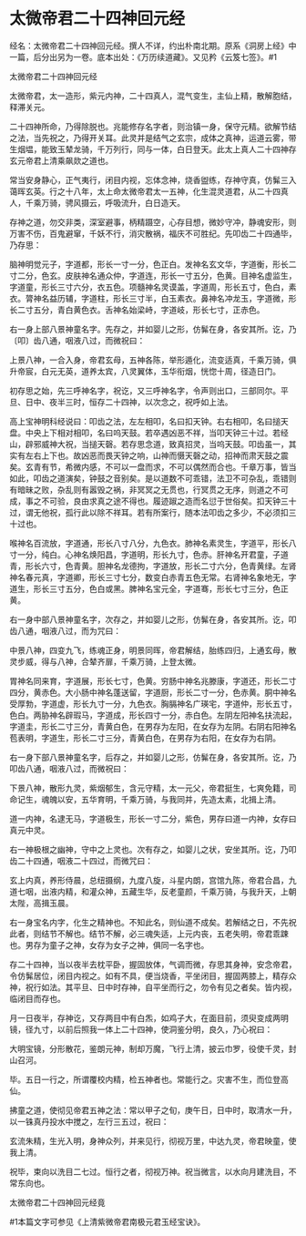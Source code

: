 # 太微帝君二十四神回元经

经名：太微帝君二十四神回元经。撰人不详，约出朴南北期。原系《洞房上经》中一篇，后分出另为一卷。底本出处：《万历续道藏》。又见矜《云笈七签》。#1

太微帝君二十四神回元经

太微帝君，太一造形，紫元内神，二十四真人，混气变生，主仙上精，散解胞结，释滞关元。

二十四神所命，乃得除脱也。兆能修存名字者，则治镇一身，保守元精。欲解节结之法，当先祝之，乃得开关耳。此灵并是结气之玄宗，成体之真神，运道云雾，带生烟塭，能致玉辇龙骑，千万列行，同与一体，白日登天。此太上真人二十四神存玄元帝君上清乘飙欻之道也。

常当安身静心，正气夷行，闭目内视，忘体念神，烧香盥练，存神守真，仿髴三入蔼晖玄英。行之十八年，太上命太微帝君太一五神，化生混灵道君，从二十四真人，千乘万骑，骋风摄云，呼吸流升，白日造天。

存神之道，勿交非类，深室避事，柄精蹑空，心存目想，微妙守冲，静魂安形，则万害不伤，百鬼避窜，千妖不行，消灾散祸，福庆不可胜纪。先叩齿二十四通毕，乃存思：

脑神明觉元子，字道都，形长一寸一分，色正白。发神名玄文华，字道衡，形长二寸二分，色玄。皮肤神名通众仲，字道连，形长一寸五分，色黄。目神名虚监生，字道童，形长三寸六分，衣五色。项髓神名灵谟盖，字道周，形长五寸，色白，素衣。膂神名益历辅，字道柱，形长三寸半，白玉素衣。鼻神名冲龙玉，字道微，形长二寸五分，青白黄色衣。舌神名始梁峙，字道岐，形长七寸，正赤色。

右一身上部八景神童名字。先存之，并如婴儿之形，仿髴在身，各安其所。讫，乃〔叩〕齿八通，咽液八过，而微祝曰：

上景八神，一合入身，帝君玄母，五神各陈，举形遁化，流变适真，千乘万骑，俱升帝宸，白元无英，道养太宾，八灵翼体，玉华衔烟，恍惚十周，径造日门。

初存思之始，先三呼神名字，祝讫，又三呼神名字，令声则出口，三部同尔。平旦、日中、夜半三时，恒存二十四神，以次念之，祝呼如上法。

高上宝神明科经说曰：叩齿之法，左左相叩，名曰扣天钟。右右相叩，名曰搥天盘。中央上下相对相叩，名曰呜天鼓。若卒遇凶恶不祥，当叩天钟三十过。若经山，辟邪威神大祝，当搥天磬。若存思念道，致真招灵，当呜天鼓。叩齿虽一，其实有左右上下也。故凶恶而畏天钟之响，山神而慑天磬之动，招神而肃天鼓之震矣。玄青有节，希微内感，不可以一盘而求，不可以偶然而合也。千章万事，皆当如此，叩齿之道演矣，钟鼓之音别矣。是以道数不可乖错，法卫不可杂乱，乖错则有暗昧之败，杂乱则有嚣毁之祸，非冥冥之无贯也，行冥贯之无序，则道之不可成，事之不可验，良由求真之途不得也。履迹踧之造而名愆于世俗矣。扣天钟三十过，谓无他祝，孤行此以除不祥耳。若有所案行，随本法叩齿之多少，不必须扣三十过也。

喉神名百流放，字道通，形长八寸八分，九色衣。肺神名素灵生，字道平，形长八寸一分，纯白。心神名焕阳昌，字道明，形长九寸，色赤。肝神名开君童，子道青，形长六寸，色青黄。胆神名龙德拘，字道放，形长二寸六分，色青黄绿。左肾神名春元真，字道卿，形长三寸七分，数变白赤青五色无常。右肾神名象地无，字道生，形长三寸五分，色白或黑。脾神名宝元全，字道骞，形长七寸三分，色正黄。

右一身中部八景神童名字，次存之，并如婴儿之形，仿髴在身，各安其所。讫，叩齿八通，咽液八过，而为咒曰：

中景八神，四变九飞，练魂正身，明景同晖，帝君解结，胎练四归，上通玄母，散灵步威，得与八神，合辇齐扉，千乘万骑，上登太微。

胃神名同来育，字道展，形长七寸，色黄。穷肠中神名兆滕康，字道还，形长二寸四分，黄赤色。大小肠中神名蓬送留，字道厨，形长二寸一分，色赤黄。胴中神名受厚勃，字道虚，形长九寸一分，九色衣。胸膈神名广瑛宅，字道仲，形长五寸，色白。两胁神名辟瑕马，字道成，形长四寸一分，赤白色。左阴左阳神名扶流起，字道圭，形长二寸三分，青黄白色，在男存为左阳，在女存为左阴。右阴右阳神名苞表明，字道生，形长二寸三分，青黄白色，在男存为右阳，在女存为右阴。

右一身下部八景神童名字，后存之，并如婴儿之形，仿髴在身，各安其所。讫，乃叩齿八通，咽液八过，而微祝曰：

下景八神，散形九灵，紫烟郁生，含元守精，太一元父，帝君挺生，七爽免籍，司命记生，魂魄以安，五华育明，千乘万骑，与我同并，先造太素，北揖上清。

道一内神，名逮无马，字道极生，形长一寸二分，紫色，男存曰道一内神，女存曰真元中灵。

右一神极根之幽神，守中之上灵也。次有存之，如婴儿之状，安坐其所。讫，乃叩齿二十四通，咽液二十四过，而微咒曰：

玄上内真，养形侍晨，总纽摄纲，九度八旋，斗星内朗，宫馆九陈，帝君合昌，九道七咽，出液内精，和灌众神，五藏生华，反老童颜，千乘万骑，与我升天，上朝太陛，高揖玉晨。

右一身宝名内字，化生之精神也。不知此名，则仙道不成矣。若解结之日，不先祝此者，则结节不解也。结节不解，必三魂失适，上元内丧，五老失明，帝君乖踈也。男存为童子之神，女存为女子之神，俱同一名字也。

存二十四神，当以夜半去枕平卧，握固放体，气调而微，存思其身神，安念帝君，令仿髴居位，闭目内视之。如有不具，便当烧香，平坐闭目，握固两膝上，精存众神，祝行如法。其平旦、日中时存神，自平坐而行之，勿令有见之者矣。皆内视，临闭目而存也。

月一日夜半，存神讫，又存两目中有白炁，如鸡子大，在面目前，须臾变成两明镜，径九寸，以前后照我一体上二十四神，使洞鉴分明，良久，乃心祝曰：

大明宝镜，分形散花，鉴朗元神，制却万魔，飞行上清，披云巾罗，役使千灵，封山召河。

毕。五日一行之，所谓覆校内精，检五神者也。常能行之。灾害不生，而位登高仙。

拂童之道，使彻见帝君五神之法：常以甲子之旬，庚午日，日中时，取清水一升，以一铢真丹投水中搅之，左行三五过，祝曰：

玄流朱精，生光入明，身神众列，并来见行，彻视万里，中达九灵，帝君映童，使我上清。

祝毕，束向以洗目二七过。恒行之者，彻视万神。祝当微言，以水向月建洗目，不常东向也。

太微帝君二十四神回元经竟

#1本篇文字可参见《上清紫微帝君南极元君玉经宝诀》。
